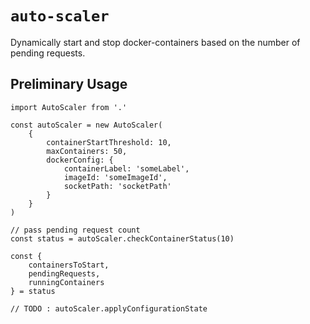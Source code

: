 # `auto-scaler`
Dynamically start and stop docker-containers based on the number of pending requests.

## Preliminary Usage

```
import AutoScaler from '.'

const autoScaler = new AutoScaler(
    {
        containerStartThreshold: 10,
        maxContainers: 50,
        dockerConfig: {
            containerLabel: 'someLabel',
            imageId: 'someImageId',
            socketPath: 'socketPath'
        }
    }
)

// pass pending request count
const status = autoScaler.checkContainerStatus(10)

const {
    containersToStart,
    pendingRequests,
    runningContainers
} = status

// TODO : autoScaler.applyConfigurationState

```
